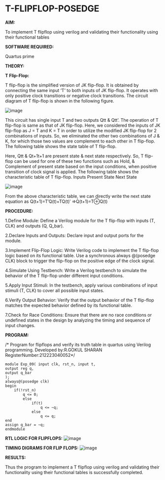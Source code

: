 # T-FLIPFLOP-POSEDGE

**AIM:**

To implement  T flipflop using verilog and validating their functionality using their functional tables

**SOFTWARE REQUIRED:**

Quartus prime

**THEORY:**

**T Flip-Flop:**

T flip-flop is the simplified version of JK flip-flop. It is obtained by connecting the same input ‘T’ to both inputs of JK flip-flop. It operates with only positive clock transitions or negative clock transitions. The circuit diagram of T flip-flop is shown in the following figure.

![image](https://github.com/naavaneetha/T-FLIPFLOP-POSEDGE/assets/154305477/458a68fe-2d08-4a9d-ac4f-7ae0480ce0bd)

 
This circuit has single input T and two outputs Qtt & Qtt’. The operation of T flip-flop is same as that of JK flip-flop. Here, we considered the inputs of JK flip-flop as J = T and K = T in order to utilize the modified JK flip-flop for 2 combinations of inputs. So, we eliminated the other two combinations of J & K, for which those two values are complement to each other in T flip-flop. The following table shows the state table of T flip-flop.

Here, Qtt & Qt+1t+1 are present state & next state respectively. So, T flip-flop can be used for one of these two functions such as Hold, & Complement of present state based on the input conditions, when positive transition of clock signal is applied. The following table shows the characteristic table of T flip-flop. Inputs Present State Next State

![image](https://github.com/naavaneetha/T-FLIPFLOP-POSEDGE/assets/154305477/cdd7fb32-539f-4b66-bb8d-f305a153c886)

 
From the above characteristic table, we can directly write the next state equation as Q(t+1)=T′Q(t)+TQ(t)′ ⇒Q(t+1)=T⊕Q(t)

**PROCEDURE:**

1.Define Module: Define a Verilog module for the T flip-flop with inputs (T, CLK) and outputs (Q, Q_bar).

2.Declare Inputs and Outputs: Declare input and output ports for the module.

3.Implement Flip-Flop Logic: Write Verilog code to implement the T flip-flop logic based on its functional table. Use a synchronous always @(posedge CLK) block to trigger the flip-flop on the positive edge of the clock signal.

4.Simulate Using Testbench: Write a Verilog testbench to simulate the behavior of the T flip-flop under different input conditions.

5.Apply Input Stimuli: In the testbench, apply various combinations of input stimuli (T, CLK) to cover all possible input states.

6.Verify Output Behavior: Verify that the output behavior of the T flip-flop matches the expected behavior defined by its functional table.

7.Check for Race Conditions: Ensure that there are no race conditions or undefined states in the design by analyzing the timing and sequence of input changes.

**PROGRAM:**

/* Program for flipflops and verify its truth table in quartus using Verilog programming. Developed by:R.GOKUL SHARAN RegisterNumber:212223040052*/
```
module Exp_09( input clk, rst_n, input t,
output reg q,
output q_bar
);
always@(posedge clk) 
begin 
	if(!rst_n)
		q <= 0;
		else
			if(t)
				q <= ~q;
			else
				q <= q;
end
assign q_bar = ~q;
endmodule
```

**RTL LOGIC FOR FLIPFLOPS:**
![image](https://github.com/Gokztechz/T-FLIPFLOP-POSEDGE/assets/117667038/6f4ba725-7b3d-4ee5-97ad-51d4452f5e26)




**TIMING DIGRAMS FOR FLIP FLOPS:**
![image](https://github.com/Gokztechz/T-FLIPFLOP-POSEDGE/assets/117667038/12373385-5489-49eb-a4e5-300f9d352098)



**RESULTS:**

Thus the program to implement a T flipflop using verilog and validating their functionality using their functional tables is successfully completed.
